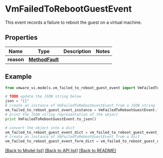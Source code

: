 # VmFailedToRebootGuestEvent

This event records a failure to reboot the guest on a virtual machine. 

## Properties
Name | Type | Description | Notes
------------ | ------------- | ------------- | -------------
**reason** | [**MethodFault**](MethodFault.md) |  | 

## Example

```python
from vmware_vi.models.vm_failed_to_reboot_guest_event import VmFailedToRebootGuestEvent

# TODO update the JSON string below
json = "{}"
# create an instance of VmFailedToRebootGuestEvent from a JSON string
vm_failed_to_reboot_guest_event_instance = VmFailedToRebootGuestEvent.from_json(json)
# print the JSON string representation of the object
print VmFailedToRebootGuestEvent.to_json()

# convert the object into a dict
vm_failed_to_reboot_guest_event_dict = vm_failed_to_reboot_guest_event_instance.to_dict()
# create an instance of VmFailedToRebootGuestEvent from a dict
vm_failed_to_reboot_guest_event_form_dict = vm_failed_to_reboot_guest_event.from_dict(vm_failed_to_reboot_guest_event_dict)
```
[[Back to Model list]](../README.md#documentation-for-models) [[Back to API list]](../README.md#documentation-for-api-endpoints) [[Back to README]](../README.md)


